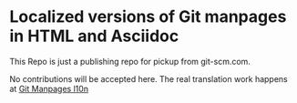 # Localized versions of Git manpages in HTML and Asciidoc

This Repo is just a publishing repo for pickup from git-scm.com.

No contributions will be accepted here. The real translation work happens at [Git Manpages  l10n ](https://github.com/jnavila/git-manpages-l10n)
